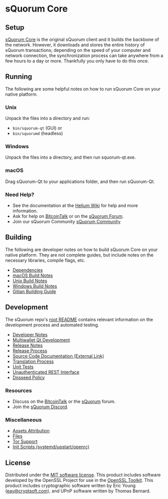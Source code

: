 sQuorum Core
=============

Setup
---------------------
[sQuorum Core](http://squorum.net/wallet) is the original sQuorum client and it builds the backbone of the network. However, it downloads and stores the entire history of sQuorum transactions; depending on the speed of your computer and network connection, the synchronization process can take anywhere from a few hours to a day or more. Thankfully you only have to do this once.

Running
---------------------
The following are some helpful notes on how to run sQuorum Core on your native platform.

### Unix

Unpack the files into a directory and run:

- `bin/squorum-qt` (GUI) or
- `bin/squorumd` (headless)

### Windows

Unpack the files into a directory, and then run squorum-qt.exe.

### macOS

Drag sQuorum-Qt to your applications folder, and then run sQuorum-Qt.

### Need Help?

* See the documentation at the [Helium Wiki](https://github.com/heliumchain/squorum/wiki)
for help and more information.
* Ask for help on [BitcoinTalk](https://bitcointalk.org/index.php?topic=1262920.0) or on the [sQuorum Forum](http://forum.squorumlabs.org/).
* Join our sQuorum Community [sQuorum Community](https://squorum.net/community/)

Building
---------------------
The following are developer notes on how to build sQuorum Core on your native platform. They are not complete guides, but include notes on the necessary libraries, compile flags, etc.

- [Dependencies](dependencies.md)
- [macOS Build Notes](build-osx.md)
- [Unix Build Notes](build-unix.md)
- [Windows Build Notes](build-windows.md)
- [Gitian Building Guide](gitian-building.md)

Development
---------------------
The sQuorum repo's [root README](/README.md) contains relevant information on the development process and automated testing.

- [Developer Notes](developer-notes.md)
- [Multiwallet Qt Development](multiwallet-qt.md)
- [Release Notes](release-notes.md)
- [Release Process](release-process.md)
- [Source Code Documentation (External Link)](https://www.fuzzbawls.pw/squorum/doxygen/)
- [Translation Process](translation_process.md)
- [Unit Tests](unit-tests.md)
- [Unauthenticated REST Interface](REST-interface.md)
- [Dnsseed Policy](dnsseed-policy.md)

### Resources
* Discuss on the [BitcoinTalk](https://bitcointalk.org/index.php?topic=1262920.0) or the [sQuorum](http://forum.squorumlabs.org/) forum.
* Join the [sQuorum Discord](https://discord.squorum.org).

### Miscellaneous
- [Assets Attribution](assets-attribution.md)
- [Files](files.md)
- [Tor Support](tor.md)
- [Init Scripts (systemd/upstart/openrc)](init.md)

License
---------------------
Distributed under the [MIT software license](/COPYING).
This product includes software developed by the OpenSSL Project for use in the [OpenSSL Toolkit](https://www.openssl.org/). This product includes
cryptographic software written by Eric Young ([eay@cryptsoft.com](mailto:eay@cryptsoft.com)), and UPnP software written by Thomas Bernard.
